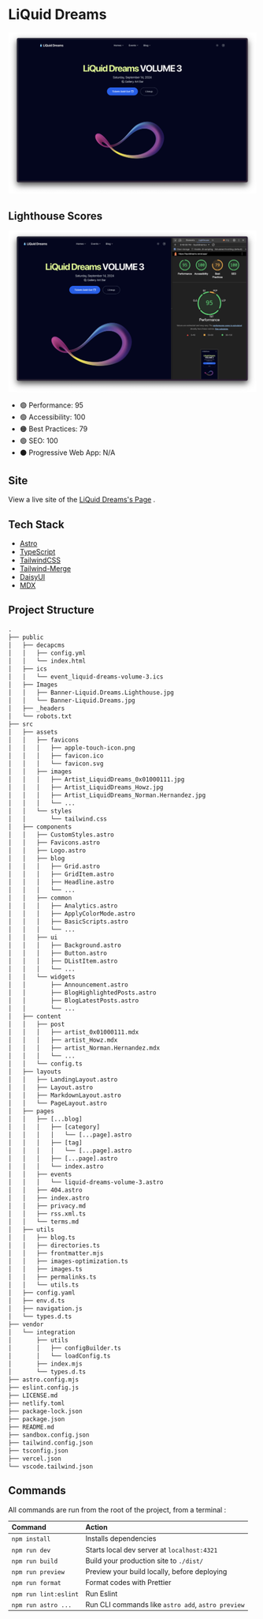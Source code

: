 # LiQuid Dreams

![LiQuid Dreams's Landing Page](public/Images/Banner-Liquid.Dreams.png)

## Lighthouse Scores

![LiQuid Dreams's Landing Page](public/Images/Banner-Liquid.Dreams.Lighthouse.png)

- 🟢 Performance: 95
- 🟢 Accessibility: 100
- 🟠 Best Practices: 79
- 🟢 SEO: 100
- ⚫️ Progressive Web App: N/A

## Site

View a live site of the [LiQuid Dreams's Page](http://liquiddreams.vercel.app) .

## Tech Stack

- [Astro](https://astro.build)
- [TypeScript](https://www.typescriptlang.org)
- [TailwindCSS](https://tailwindcss.com)
- [Tailwind-Merge](https://github.com/dcastil/tailwind-merge)
- [DaisyUI](https://daisyui.com)
- [MDX](https://mdxjs.com)

## Project Structure

```
.
├── public
│   ├── decapcms
│   │   ├── config.yml
│   │   └── index.html
│   ├── ics
│   │   └── event_liquid-dreams-volume-3.ics
│   ├── Images
│   │   ├── Banner-Liquid.Dreams.Lighthouse.jpg
│   │   └── Banner-Liquid.Dreams.jpg
│   ├── _headers
│   └── robots.txt
├── src
│   ├── assets
│   │   ├── favicons
│   │   │   ├── apple-touch-icon.png
│   │   │   ├── favicon.ico
│   │   │   └── favicon.svg
│   │   ├── images
│   │   │   ├── Artist_LiquidDreams_0x01000111.jpg
│   │   │   ├── Artist_LiquidDreams_Howz.jpg
│   │   │   ├── Artist_LiquidDreams_Norman.Hernandez.jpg
│   │   │   └── ...
│   │   └── styles
│   │       └── tailwind.css
│   ├── components
│   │   ├── CustomStyles.astro
│   │   ├── Favicons.astro
│   │   ├── Logo.astro
│   │   ├── blog
│   │   │   ├── Grid.astro
│   │   │   ├── GridItem.astro
│   │   │   ├── Headline.astro
│   │   │   └── ...
│   │   ├── common
│   │   │   ├── Analytics.astro
│   │   │   ├── ApplyColorMode.astro
│   │   │   ├── BasicScripts.astro
│   │   │   └── ...
│   │   ├── ui
│   │   │   ├── Background.astro
│   │   │   ├── Button.astro
│   │   │   ├── DListItem.astro
│   │   │   └── ...
│   │   └── widgets
│   │       ├── Announcement.astro
│   │       ├── BlogHighlightedPosts.astro
│   │       ├── BlogLatestPosts.astro
│   │       └── ...
│   ├── content
│   │   ├── post
│   │   │   ├── artist_0x01000111.mdx
│   │   │   ├── artist_Howz.mdx
│   │   │   ├── artist_Norman.Hernandez.mdx
│   │   │   └── ...
│   │   └── config.ts
│   ├── layouts
│   │   ├── LandingLayout.astro
│   │   ├── Layout.astro
│   │   ├── MarkdownLayout.astro
│   │   └── PageLayout.astro
│   ├── pages
│   │   ├── [...blog]
│   │   │   ├── [category]
│   │   │   │   └── [...page].astro
│   │   │   ├── [tag]
│   │   │   │   └── [...page].astro
│   │   │   ├── [...page].astro
│   │   │   └── index.astro
│   │   ├── events
│   │   │   └── liquid-dreams-volume-3.astro
│   │   ├── 404.astro
│   │   ├── index.astro
│   │   ├── privacy.md
│   │   ├── rss.xml.ts
│   │   └── terms.md
│   ├── utils
│   │   ├── blog.ts
│   │   ├── directories.ts
│   │   ├── frontmatter.mjs
│   │   ├── images-optimization.ts
│   │   ├── images.ts
│   │   ├── permalinks.ts
│   │   └── utils.ts
│   ├── config.yaml
│   ├── env.d.ts
│   ├── navigation.js
│   └── types.d.ts
├── vendor
│   └── integration
│       ├── utils
│       │   ├── configBuilder.ts
│       │   └── loadConfig.ts
│       ├── index.mjs
│       └── types.d.ts
├── astro.config.mjs
├── eslint.config.js
├── LICENSE.md
├── netlify.toml
├── package-lock.json
├── package.json
├── README.md
├── sandbox.config.json
├── tailwind.config.json
├── tsconfig.json
├── vercel.json
└── vscode.tailwind.json
```
## Commands

All commands are run from the root of the project, from a terminal :

| Command               | Action                                             |
| :-------------------- | :------------------------------------------------- |
| `npm install`         | Installs dependencies                              |
| `npm run dev`         | Starts local dev server at `localhost:4321`        |
| `npm run build`       | Build your production site to `./dist/`            |
| `npm run preview`     | Preview your build locally, before deploying       |
| `npm run format`      | Format codes with Prettier                         |
| `npm run lint:eslint` | Run Eslint                                         |
| `npm run astro ...`   | Run CLI commands like `astro add`, `astro preview` |
